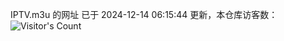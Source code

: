 IPTV.m3u 的网址 已于 2024-12-14 06:15:44 更新，本仓库访客数：![Visitor's Count](https://profile-counter.glitch.me/hero1898_tv/count.svg)
